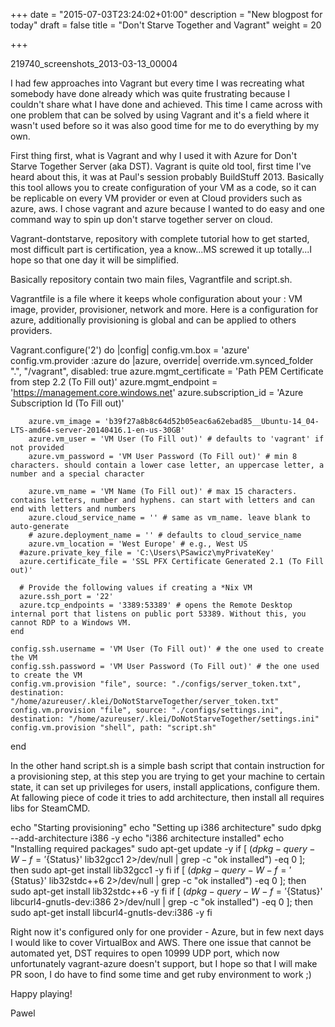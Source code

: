 +++
date = "2015-07-03T23:24:02+01:00"
description = "New blogpost for today"
draft = false
title = "Don't Starve Together and Vagrant"
weight = 20

+++

219740_screenshots_2013-03-13_00004

I had few approaches into Vagrant but every time I was recreating what somebody have done already which was quite frustrating because I couldn't share what I have done and achieved. This time I came across with one problem that can be solved by using Vagrant and it's a field where it wasn't used before so it was also good time for me to do everything by my own.

First thing first, what is Vagrant and why I used it with Azure for Don't Starve Together Server (aka DST). Vagrant is quite old tool, first time I've heard about this, it was at Paul's session probably BuildStuff 2013. Basically this tool allows you to create configuration of your VM as a code, so it can be replicable on every VM provider or even at Cloud providers such as azure, aws. I chose vagrant and azure because I wanted to do easy and one command way to spin up don't starve together server on cloud.

Vagrant-dontstarve, repository with complete tutorial how to get started, most difficult part is certification, yea a know...MS screwed it up totally...I hope so that one day it will be simplified.

Basically repository contain two main files, Vagrantfile and script.sh.

Vagrantfile is a file where it keeps whole configuration about your : VM image, provider, provisioner, network and more. Here is a configuration for azure, additionally provisioning is global and can be applied to others providers.

Vagrant.configure('2') do |config|
    config.vm.box = 'azure'
    config.vm.provider :azure do |azure, override|
        override.vm.synced_folder ".", "/vagrant", disabled: true
        azure.mgmt_certificate = 'Path PEM Certificate from step 2.2 (To Fill out)'
        azure.mgmt_endpoint = 'https://management.core.windows.net'
        azure.subscription_id = 'Azure Subscription Id (To Fill out)'

        azure.vm_image = 'b39f27a8b8c64d52b05eac6a62ebad85__Ubuntu-14_04-LTS-amd64-server-20140416.1-en-us-30GB'
        azure.vm_user = 'VM User (To Fill out)' # defaults to 'vagrant' if not provided
        azure.vm_password = 'VM User Password (To Fill out)' # min 8 characters. should contain a lower case letter, an uppercase letter, a number and a special character

        azure.vm_name = 'VM Name (To Fill out)' # max 15 characters. contains letters, number and hyphens. can start with letters and can end with letters and numbers
        azure.cloud_service_name = '' # same as vm_name. leave blank to auto-generate
        # azure.deployment_name = '' # defaults to cloud_service_name
        azure.vm_location = 'West Europe' # e.g., West US
      #azure.private_key_file = 'C:\Users\PSawicz\myPrivateKey'
      azure.certificate_file = 'SSL PFX Certificate Generated 2.1 (To Fill out)'

      # Provide the following values if creating a *Nix VM
      azure.ssh_port = '22'
      azure.tcp_endpoints = '3389:53389' # opens the Remote Desktop internal port that listens on public port 53389. Without this, you cannot RDP to a Windows VM.
    end

    config.ssh.username = 'VM User (To Fill out)' # the one used to create the VM
    config.ssh.password = 'VM User Password (To Fill out)' # the one used to create the VM
    config.vm.provision "file", source: "./configs/server_token.txt", destination: "/home/azureuser/.klei/DoNotStarveTogether/server_token.txt"
    config.vm.provision "file", source: "./configs/settings.ini", destination: "/home/azureuser/.klei/DoNotStarveTogether/settings.ini"
    config.vm.provision "shell", path: "script.sh"
end


In the other hand script.sh is a simple bash script that contain instruction for a provisioning step, at this step you are trying to get your machine to certain state, it can set up privileges for users, install applications, configure them. At fallowing piece of code it tries to add architecture, then install all requires libs for SteamCMD.

echo "Starting provisioning"
echo "Setting up i386 architecture"
sudo dpkg --add-architecture i386 -y
echo "i386 architecture installed"
echo "Installing required packages"
sudo apt-get update -y
if [ $(dpkg-query -W -f='${Status}' lib32gcc1 2>/dev/null | grep -c "ok installed") -eq 0 ];
then
  sudo apt-get install lib32gcc1 -y
fi
if [ $(dpkg-query -W -f='${Status}' lib32stdc++6 2>/dev/null | grep -c "ok installed") -eq 0 ];
then
  sudo apt-get install lib32stdc++6 -y 
fi
if [ $(dpkg-query -W -f='${Status}' libcurl4-gnutls-dev:i386 2>/dev/null | grep -c "ok installed") -eq 0 ];
then
  sudo apt-get install libcurl4-gnutls-dev:i386 -y
fi


Right now it's configured only for one provider - Azure, but in few next days I would like to cover VirtualBox and AWS. There one issue that cannot be automated yet, DST requires to open 10999 UDP port, which now unfortunately vagrant-azure doesn't support, but I hope so that I will make PR soon, I do have to find some time and get ruby environment to work ;)

Happy playing!

Pawel